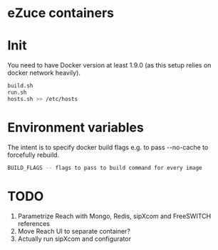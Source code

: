 eZuce containers
================

Init
====

You need to have Docker version at least 1.9.0 (as this setup relies on docker network heavily).

```sh
build.sh
run.sh
hosts.sh >> /etc/hosts
```

Environment variables
=====================

The intent is to specify docker build flags e.g. to pass --no-cache to forcefully rebuild.

```sh
BUILD_FLAGS -- flags to pass to build command for every image
```

TODO
====

1. Parametrize Reach with Mongo, Redis, sipXcom and FreeSWITCH references
2. Move Reach UI to separate container?
3. Actually run sipXcom and configurator
